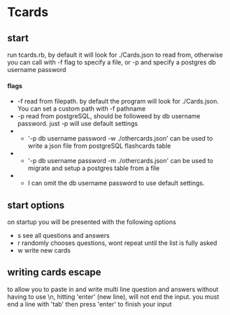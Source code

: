 # Tcards

## start
run tcards.rb, by default it will look for ./Cards.json to read from, otherwise you can call with -f flag to specify a file, or -p and specify a postgres db username password

#### flags
- -f read from filepath. by default the program will look for ./Cards.json. You can set a custom path with -f pathname
- -p read from postgreSQL, should be followeed by db username password. just -p will use default settings
- - '-p db username password -w ./othercards.json' can be used to write a json file from postgreSQL flashcards table
- - '-p db username password -m ./othercards.json' can be used to migrate and setup a postgres table from a file
- - I can omit the db username password to use default settings. 

## start options
on startup you will be presented with the following options

- s see all questions and answers
- r randomly chooses questions, wont repeat until the list is fully asked
- w write new cards

## writing cards escape
to allow you to paste in and write multi line question and answers without having to use \n, hitting 'enter' (new line), will not end the input. you must end a line with 'tab' then press 'enter' to finish your input
